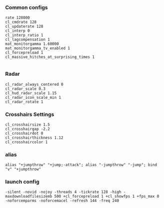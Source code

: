 ### Common configs
```
rate 128000
cl_cmdrate 128
cl_updaterate 128
cl_interp 0
cl_interp_ratio 1
cl_lagcompensation 1
mat_monitorgamma 1.60000
mat_monitorgamma_tv_enabled 1
cl_forcepreload 1
cl_massive_hitches_at_surprising_times 1


```


### Radar

```
cl_radar_always_centered 0
cl_radar_scale 0.3
cl_hud_radar_scale 1.15
cl_radar_icon_scale_min 1
cl_radar_rotate 1
```

### Crosshairs Settings

```
cl_crosshairsize 1.5
cl_crosshairgap -2.2
cl_crosshairdot 0
cl_crosshairthickness 1.12
cl_crosshaircolor 1
```

### alias

```
alias "+jumpthrow" "+jump;-attack"; alias "-jumpthrow" "-jump"; bind "v" "+jumpthrow"
```


### launch config
```
-silent -novid -nojoy -threads 4 -tickrate 128 -high -maxdownloadfilesizemb 500 +cl_forcepreload 1 +cl_showfps 1 +fps_max 0 -noforcemparms -noforcemacel -refresh 144 -freq 240
```
